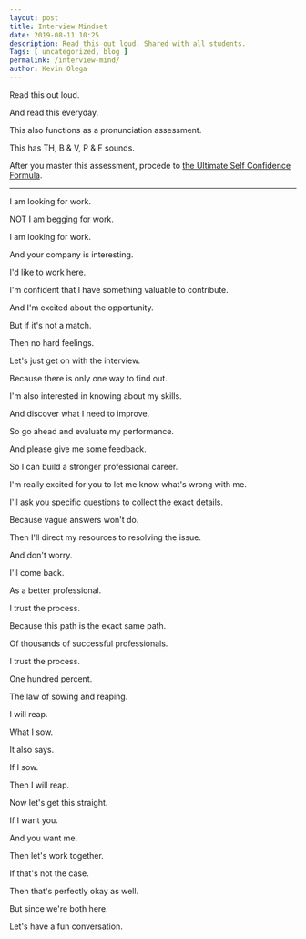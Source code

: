 ```yaml
--- 
layout: post 
title: Interview Mindset
date: 2019-08-11 10:25
description: Read this out loud. Shared with all students.
Tags: [ uncategorized, blog ]
permalink: /interview-mind/ 
author: Kevin Olega 
--- 
```

Read this out loud.

And read this everyday.

This also functions as a pronunciation assessment.

This has TH, B & V, P & F sounds.

After you master this assessment, procede to [the Ultimate Self Confidence Formula](http://callcentertrainingtips.com/confidence-formula).

---

I am looking for work.

NOT I am begging for work.

I am looking for work.

And your company is interesting.

I'd like to work here.

I'm confident that I have something valuable to contribute.

And I'm excited about the opportunity.

But if it's not a match.

Then no hard feelings.

Let's just get on with the interview.

Because there is only one way to find out.

I'm also interested in knowing about my skills.

And discover what I need to improve.

So go ahead and evaluate my performance.

And please give me some feedback.

So I can build a stronger professional career.

I'm really excited for you to let me know what's wrong with me.

I'll ask you specific questions to collect the exact details.

Because vague answers won't do.

Then I'll direct my resources to resolving the issue.

And don't worry. 

I'll come back.

As a better professional.

I trust the process.

Because this path is the exact same path.

Of thousands of successful professionals.

I trust the process.

One hundred percent.

The law of sowing and reaping.

I will reap.

What I sow.

It also says.

If I sow.

Then I will reap.

Now let's get this straight.

If I want you.

And you want me.

Then let's work together.

If that's not the case.

Then that's perfectly okay as well.

But since we're both here.

Let's have a fun conversation.